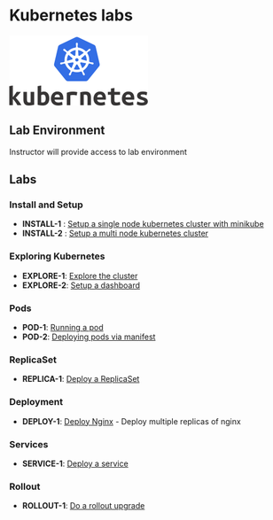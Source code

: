 <link rel='stylesheet' href='assets/css/main.css'/>

# Kubernetes labs

![](assets/images/kubernetes-logo-4-small.png)

## Lab Environment

Instructor will provide access to lab environment

## Labs

### Install and Setup

* __INSTALL-1__ : [Setup a single node kubernetes cluster with minikube](install-and-setup/1-minikube.md)
* __INSTALL-2__ :   [Setup a multi node kubernetes cluster ](install-and-setup/2-kubernetes-cluster-setup.md)

### Exploring Kubernetes

* __EXPLORE-1__: [Explore the cluster](exploring/1-explore.md)
* __EXPLORE-2__: [Setup a dashboard](exploring/2-dashboard.md)

### Pods

* __POD-1__: [Running a pod](pods/1-pod-run/README.md)
* __POD-2__: [Deploying pods via manifest](pods/2-pod-manifest/README.md)

### ReplicaSet

* __REPLICA-1__: [Deploy a ReplicaSet](replicaset/1-nginx/README.md)

### Deployment

* __DEPLOY-1__: [Deploy Nginx](deployments/1-nginx/README.md) - Deploy multiple replicas of nginx

### Services

* __SERVICE-1__: [Deploy a service](service-nginx/README.md)

### Rollout

* __ROLLOUT-1__: [Do a rollout upgrade]()

